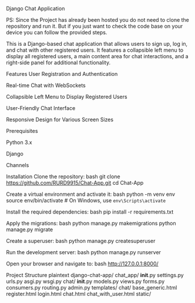Django Chat Application

PS: Since the Project has already been hosted you do not need to clone the repository and run it. But if you just want to check the code base on your device you can follow the provided steps.

This is a Django-based chat application that allows users to sign up, log in, and chat with other registered users. It features a collapsible left menu to display all registered users, a main content area for chat interactions, and a right-side panel for additional functionality.


Features
User Registration and Authentication

Real-time Chat with WebSockets

Collapsible Left Menu to Display Registered Users

User-Friendly Chat Interface

Responsive Design for Various Screen Sizes



Prerequisites

Python 3.x

Django

Channels



Installation
Clone the repository:
bash
git clone https://github.com/RURD9915/Chat-App.git
cd Chat-App


Create a virtual environment and activate it:
bash
python -m venv env
source env/bin/activate  # On Windows, use `env\Scripts\activate`


Install the required dependencies:
bash
pip install -r requirements.txt


Apply the migrations:
bash
python manage.py makemigrations
python manage.py migrate


Create a superuser:
bash
python manage.py createsuperuser


Run the development server:
bash
python manage.py runserver


Open your browser and navigate to:
bash
http://127.0.0.1:8000/


Project Structure
plaintext
django-chat-app/
    chat_app/
        __init__.py
        settings.py
        urls.py
        asgi.py
        wsgi.py
    chat/
        __init__.py
        models.py
        views.py
        forms.py
        consumers.py
        routing.py
        admin.py
        templates/
            chat/
                base_generic.html
                register.html
                login.html
                chat.html
                chat_with_user.html
    static/




        
